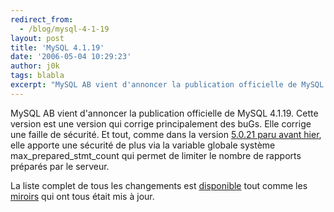 ```yaml
---
redirect_from:
  - /blog/mysql-4-1-19
layout: post
title: 'MySQL 4.1.19'
date: '2006-05-04 10:29:23'
author: j0k
tags: blabla
excerpt: "MySQL AB vient d'annoncer la publication officielle de MySQL 4.1.19.     \nCette version est une version qui corrige principalement des buGs. Elle corrige une faille de sécurité. Et tout, comme dans la version [5.0.21 paru avant hier](http://www.j0k3r.net/news-mysql-5-0-21-1268.html), elle apporte une sécurité de plus via la variable globale système      …"
---
```


MySQL AB vient d'annoncer la publication officielle de MySQL 4.1.19.
Cette version est une version qui corrige principalement des buGs. Elle corrige une faille de sécurité. Et tout, comme dans la version [5.0.21 paru avant hier](http://www.j0k3r.net/news-mysql-5-0-21-1268.html), elle apporte une sécurité de plus via la variable globale système max_prepared_stmt_count qui permet de limiter le nombre de rapports préparés par le serveur.

La liste complet de tous les changements est [disponible](http://dev.mysql.com/doc/refman/4.1/en/news-4-1-19.html) tout comme les [miroirs](http://dev.mysql.com/downloads/mysql/4.1.html) qui ont tous était mis à jour.
